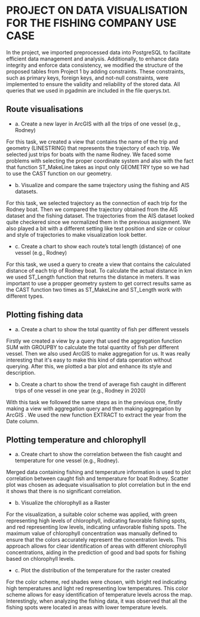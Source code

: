 # PROJECT ON DATA VISUALISATION FOR THE FISHING COMPANY USE CASE  

In the project, we imported preprocessed data into PostgreSQL to facilitate efficient data management and analysis. Additionally, to enhance data integrity and enforce data consistency, we modified the structure of the proposed tables from Project 1 by adding constraints. These constraints, such as primary keys, foreign keys, and not-null constraints, were implemented to ensure the validity and reliability of the stored data. All queries that we used in pgadmin are included in the file querys.txt.

## Route visualisations

- a. Create a new layer in ArcGIS with all the trips of one vessel (e.g., Rodney) 

For this task, we created a view that contains the name of the trip and geometry (LINESTRING) that represents the trajectory of each trip. We selected just trips for boats with the name Rodney. We faced some problems with selecting the proper coordinate system and also with the fact that function ST_MakeLine takes as input only GEOMETRY type so we had to use the CAST function on our geometry.

- b. Visualize and compare the same trajectory using the fishing and AIS datasets.

For this task, we selected trajectory as the connection of each trip for the Rodney boat. Then we compared the trajectory obtained from the AIS dataset and the fishing dataset. The trajectories from the AIS dataset looked quite checkered since we normalized them in the previous assignment. We also played a bit with a different setting like text position and size or colour and style of trajectories to make visualization look better. 

- c. Create a chart to show each route’s total length (distance) of one vessel (e.g., Rodney) 

For this task, we used a query to create a view that contains the calculated distance of each trip of Rodney boat. To calculate the actual distance in km we used ST_Length function that returns the distance in meters. It was important to use a propper geometry system to get correct results same as the CAST function two times as ST_MakeLine and ST_Length work with different types.

## Plotting fishing data

- a. Create a chart to show the total quantity of fish per different vessels

Firstly we created a view by a query that used the aggregation function SUM with GROUPBY to calculate the total quantity of fish per different vessel. Then we also used ArcGIS to make aggregation for us. It was really interesting that it's easy to make this kind of data operation without querying. After this, we plotted a bar plot and enhance its style and description.

- b. Create a chart to show the trend of average fish caught in different trips of one vessel in one year (e.g., Rodney in 2020) 

With this task we followed the same steps as in the previous one, firstly making a view with aggregation query and then making aggregation by ArcGIS . We used the new function EXTRACT to extract the year from the Date column. 


## Plotting temperature and chlorophyll

- a. Create chart to show the correlation between the fish caught and temperature for one vessel (e.g., Rodney).

Merged data containing fishing and temperature information is used to plot correlation between caught fish and temperature for boat Rodney. Scatter plot was chosen as adequate visualisation to plot correlation but in the end it shows that there is no significant correlation. 

- b. Visualize the chlorophyll as a Raster

For the visualization, a suitable color scheme was applied, with green representing high levels of chlorophyll, indicating favorable fishing spots, and red representing low levels, indicating unfavorable fishing spots. The maximum value of chlorophyll concentration was manually defined to ensure that the colors accurately represent the concentration levels.
This approach allows for clear identification of areas with different chlorophyll concentrations, aiding in the prediction of good and bad spots for fishing based on chlorophyll levels.

- c. Plot the distribution of the temperature for the raster created

For the color scheme, red shades were chosen, with bright red indicating high temperatures and light red representing low temperatures. This color scheme allows for easy identification of temperature levels across the map.
Interestingly, when analyzing the fishing data, it was observed that all the fishing spots were located in areas with lower temperature levels.
